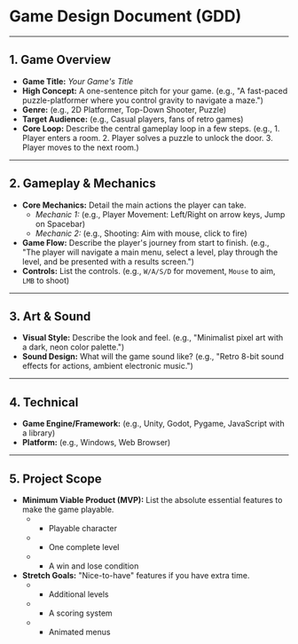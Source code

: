 # Game Design Document (GDD)

---

## 1. Game Overview

* **Game Title:** *Your Game's Title*
* **High Concept:** A one-sentence pitch for your game. (e.g., "A fast-paced puzzle-platformer where you control gravity to navigate a maze.")
* **Genre:** (e.g., 2D Platformer, Top-Down Shooter, Puzzle)
* **Target Audience:** (e.g., Casual players, fans of retro games)
* **Core Loop:** Describe the central gameplay loop in a few steps. (e.g., 1. Player enters a room. 2. Player solves a puzzle to unlock the door. 3. Player moves to the next room.)

---

## 2. Gameplay & Mechanics

* **Core Mechanics:** Detail the main actions the player can take.
  * *Mechanic 1:* (e.g., Player Movement: Left/Right on arrow keys, Jump on Spacebar)
  * *Mechanic 2:* (e.g., Shooting: Aim with mouse, click to fire)
* **Game Flow:** Describe the player's journey from start to finish. (e.g., "The player will navigate a main menu, select a level, play through the level, and be presented with a results screen.")
* **Controls:** List the controls. (e.g., `W/A/S/D` for movement, `Mouse` to aim, `LMB` to shoot)

---

## 3. Art & Sound

* **Visual Style:** Describe the look and feel. (e.g., "Minimalist pixel art with a dark, neon color palette.")
* **Sound Design:** What will the game sound like? (e.g., "Retro 8-bit sound effects for actions, ambient electronic music.")

---

## 4. Technical

* **Game Engine/Framework:** (e.g., Unity, Godot, Pygame, JavaScript with a library)
* **Platform:** (e.g., Windows, Web Browser)

---

## 5. Project Scope

* **Minimum Viable Product (MVP):** List the absolute essential features to make the game playable.
  * - Playable character
  * - One complete level
  * - A win and lose condition
* **Stretch Goals:** "Nice-to-have" features if you have extra time.
  * - Additional levels
  * - A scoring system
  * - Animated menus

